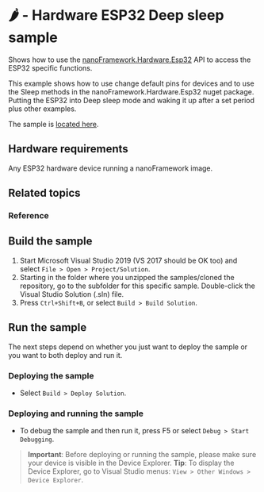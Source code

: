 # 🌶️ - Hardware ESP32 Deep sleep sample

Shows how to use the [nanoFramework.Hardware.Esp32](http://docs.nanoframework.net/api/nanoFramework.Hardware.Esp32.html) API to access the ESP32 specific functions.

This example shows how to use change default pins for devices and to use the Sleep methods in the nanoFramework.Hardware.Esp32 nuget package.
Putting the ESP32 into Deep sleep mode and waking it up after a set period plus other examples.

The sample is [located here](./Program.cs).

## Hardware requirements

Any ESP32 hardware device running a nanoFramework image.

## Related topics

### Reference

## Build the sample

1. Start Microsoft Visual Studio 2019 (VS 2017 should be OK too) and select `File > Open > Project/Solution`.
1. Starting in the folder where you unzipped the samples/cloned the repository, go to the subfolder for this specific sample. Double-click the Visual Studio Solution (.sln) file.
1. Press `Ctrl+Shift+B`, or select `Build > Build Solution`.

## Run the sample

The next steps depend on whether you just want to deploy the sample or you want to both deploy and run it.

### Deploying the sample

- Select `Build > Deploy Solution`.

### Deploying and running the sample

- To debug the sample and then run it, press F5 or select `Debug > Start Debugging`.

> **Important**: Before deploying or running the sample, please make sure your device is visible in the Device Explorer.
> **Tip**: To display the Device Explorer, go to Visual Studio menus: `View > Other Windows > Device Explorer`.

